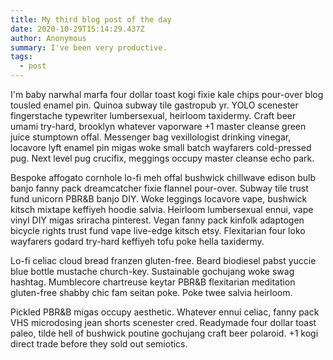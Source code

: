 ```yaml
---
title: My third blog post of the day
date: 2020-10-29T15:14:29.437Z
author: Anonymous
summary: I've been very productive.
tags:
  - post
---
```

<!--StartFragment-->

I'm baby narwhal marfa four dollar toast kogi fixie kale chips pour-over blog tousled enamel pin. Quinoa subway tile gastropub yr. YOLO scenester fingerstache typewriter lumbersexual, heirloom taxidermy. Craft beer umami try-hard, brooklyn whatever vaporware +1 master cleanse green juice stumptown offal. Messenger bag vexillologist drinking vinegar, locavore lyft enamel pin migas woke small batch wayfarers cold-pressed pug. Next level pug crucifix, meggings occupy master cleanse echo park.

Bespoke affogato cornhole lo-fi meh offal bushwick chillwave edison bulb banjo fanny pack dreamcatcher fixie flannel pour-over. Subway tile trust fund unicorn PBR&B banjo DIY. Woke leggings locavore vape, bushwick kitsch mixtape keffiyeh hoodie salvia. Heirloom lumbersexual ennui, vape vinyl DIY migas sriracha pinterest. Vegan fanny pack kinfolk adaptogen bicycle rights trust fund vape live-edge kitsch etsy. Flexitarian four loko wayfarers godard try-hard keffiyeh tofu poke hella taxidermy.

Lo-fi celiac cloud bread franzen gluten-free. Beard biodiesel pabst yuccie blue bottle mustache church-key. Sustainable gochujang woke swag hashtag. Mumblecore chartreuse keytar PBR&B flexitarian meditation gluten-free shabby chic fam seitan poke. Poke twee salvia heirloom.

Pickled PBR&B migas occupy aesthetic. Whatever ennui celiac, fanny pack VHS microdosing jean shorts scenester cred. Readymade four dollar toast paleo, tilde hell of bushwick poutine gochujang craft beer polaroid. +1 kogi direct trade before they sold out semiotics.

<!--EndFragment-->